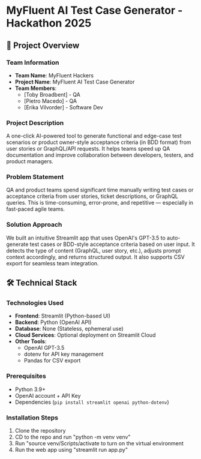 # MyFluent AI Test Case Generator - Hackathon 2025

## 🎯 Project Overview

### Team Information
- **Team Name**: MyFluent Hackers
- **Project Name**: MyFluent AI Test Case Generator
- **Team Members**: 
  - [Toby Broadbent] - QA
  - [Pietro Macedo] - QA
  - [Erika Vilvorder] - Software Dev

### Project Description
A one-click AI-powered tool to generate functional and edge-case test scenarios or product owner-style acceptance criteria (in BDD format) from user stories or GraphQL/API requests. It helps teams speed up QA documentation and improve collaboration between developers, testers, and product managers.

### Problem Statement
QA and product teams spend significant time manually writing test cases or acceptance criteria from user stories, ticket descriptions, or GraphQL queries. This is time-consuming, error-prone, and repetitive — especially in fast-paced agile teams.

### Solution Approach
We built an intuitive Streamlit app that uses OpenAI's GPT-3.5 to auto-generate test cases or BDD-style acceptance criteria based on user input. It detects the type of content (GraphQL, user story, etc.), adjusts prompt context accordingly, and returns structured output. It also supports CSV export for seamless team integration.

## 🛠️ Technical Stack

### Technologies Used
- **Frontend**: Streamlit (Python-based UI)
- **Backend**: Python (OpenAI API)
- **Database**: None (Stateless, ephemeral use)
- **Cloud Services**: Optional deployment on Streamlit Cloud
- **Other Tools**: 
  - OpenAI GPT-3.5
  - dotenv for API key management
  - Pandas for CSV export


### Prerequisites
- Python 3.9+
- OpenAI account + API Key
- Dependencies (`pip install streamlit openai python-dotenv`)

### Installation Steps
1. Clone the repository
2. CD to the repo and run "python -m venv venv"
3. Run "source venv/Scripts/activate to turn on the virtual environment
4. Run the web app using "streamlit run app.py"

